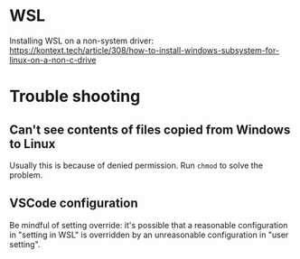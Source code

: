 WSL
======

Installing WSL on a non-system driver: https://kontext.tech/article/308/how-to-install-windows-subsystem-for-linux-on-a-non-c-drive

# Trouble shooting

## Can't see contents of files copied from Windows to Linux

Usually this is because of denied permission. 
Run `chmod`  to solve the problem.

## VSCode configuration 

Be mindful of setting override: 
it's possible that a reasonable configuration in 
"setting in WSL" is overridden 
by an unreasonable configuration in "user setting".
